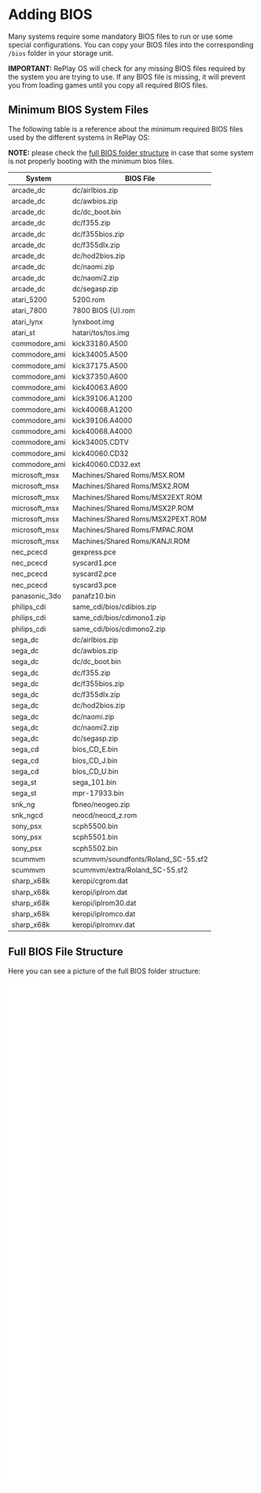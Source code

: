 # Adding BIOS

Many systems require some mandatory BIOS files to run or use some special configurations. You can copy your BIOS files into the corresponding `/bios` folder in your storage unit.

**IMPORTANT:** RePlay OS will check for any missing BIOS files required by the system you are trying to use. If any BIOS file is missing, it will prevent you from loading games until you copy all required BIOS files.

## Minimum BIOS System Files

The following table is a reference about the minimum required BIOS files used by the different systems in RePlay OS:

**NOTE:** please check the [full BIOS folder structure](#full-bios-file-structure) in case that some system is not properly booting with the minimum bios files.


| System             | BIOS File                              |
|--------------------|----------------------------------------|
| arcade_dc          | dc/airlbios.zip                        |
| arcade_dc          | dc/awbios.zip                          |
| arcade_dc          | dc/dc_boot.bin                         |
| arcade_dc          | dc/f355.zip                            |
| arcade_dc          | dc/f355bios.zip                        |
| arcade_dc          | dc/f355dlx.zip                         |
| arcade_dc          | dc/hod2bios.zip                        |
| arcade_dc          | dc/naomi.zip                           |
| arcade_dc          | dc/naomi2.zip                          |
| arcade_dc          | dc/segasp.zip                          |
| atari_5200         | 5200.rom                               |
| atari_7800         | 7800 BIOS (U).rom                      |
| atari_lynx         | lynxboot.img                           |
| atari_st           | hatari/tos/tos.img                     |
| commodore_ami      | kick33180.A500                         |
| commodore_ami      | kick34005.A500                         |
| commodore_ami      | kick37175.A500                         |
| commodore_ami      | kick37350.A600                         |
| commodore_ami      | kick40063.A600                         |
| commodore_ami      | kick39106.A1200                        |
| commodore_ami      | kick40068.A1200                        |
| commodore_ami      | kick39106.A4000                        |
| commodore_ami      | kick40068.A4000                        |
| commodore_ami      | kick34005.CDTV                         |
| commodore_ami      | kick40060.CD32                         |
| commodore_ami      | kick40060.CD32.ext                     |
| microsoft_msx      | Machines/Shared Roms/MSX.ROM           |
| microsoft_msx      | Machines/Shared Roms/MSX2.ROM          |
| microsoft_msx      | Machines/Shared Roms/MSX2EXT.ROM       |
| microsoft_msx      | Machines/Shared Roms/MSX2P.ROM         |
| microsoft_msx      | Machines/Shared Roms/MSX2PEXT.ROM      |
| microsoft_msx      | Machines/Shared Roms/FMPAC.ROM         |
| microsoft_msx      | Machines/Shared Roms/KANJI.ROM         |
| nec_pcecd          | gexpress.pce                           |
| nec_pcecd          | syscard1.pce                           |
| nec_pcecd          | syscard2.pce                           |
| nec_pcecd          | syscard3.pce                           |
| panasonic_3do      | panafz10.bin                           |
| philips_cdi        | same_cdi/bios/cdibios.zip              |
| philips_cdi        | same_cdi/bios/cdimono1.zip             |
| philips_cdi        | same_cdi/bios/cdimono2.zip             |
| sega_dc            | dc/airlbios.zip                        |
| sega_dc            | dc/awbios.zip                          |
| sega_dc            | dc/dc_boot.bin                         |
| sega_dc            | dc/f355.zip                            |
| sega_dc            | dc/f355bios.zip                        |
| sega_dc            | dc/f355dlx.zip                         |
| sega_dc            | dc/hod2bios.zip                        |
| sega_dc            | dc/naomi.zip                           |
| sega_dc            | dc/naomi2.zip                          |
| sega_dc            | dc/segasp.zip                          |
| sega_cd            | bios_CD_E.bin                          |
| sega_cd            | bios_CD_J.bin                          |
| sega_cd            | bios_CD_U.bin                          |
| sega_st            | sega_101.bin                           |
| sega_st            | mpr-17933.bin                          |
| snk_ng             | fbneo/neogeo.zip                       |
| snk_ngcd           | neocd/neocd_z.rom                      |
| sony_psx           | scph5500.bin                           |
| sony_psx           | scph5501.bin                           |
| sony_psx           | scph5502.bin                           |
| scummvm            | scummvm/soundfonts/Roland_SC-55.sf2    |
| scummvm            | scummvm/extra/Roland_SC-55.sf2         |
| sharp_x68k         | keropi/cgrom.dat                       |
| sharp_x68k         | keropi/iplrom.dat                      |
| sharp_x68k         | keropi/iplrom30.dat                    |
| sharp_x68k         | keropi/iplromco.dat                    |
| sharp_x68k         | keropi/iplromxv.dat                    |

## Full BIOS File Structure

Here you can see a picture of the full BIOS folder structure:

![bios](img/bios.png)